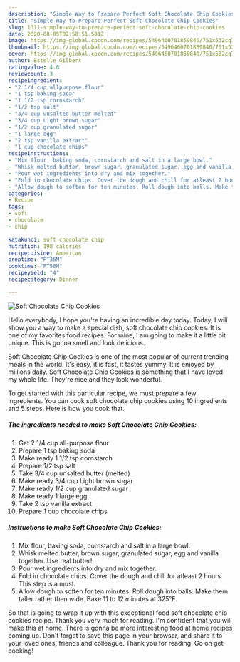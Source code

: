 ```yaml
---
description: "Simple Way to Prepare Perfect Soft Chocolate Chip Cookies"
title: "Simple Way to Prepare Perfect Soft Chocolate Chip Cookies"
slug: 1311-simple-way-to-prepare-perfect-soft-chocolate-chip-cookies
date: 2020-08-05T02:58:51.501Z
image: https://img-global.cpcdn.com/recipes/5496460701859840/751x532cq70/soft-chocolate-chip-cookies-recipe-main-photo.jpg
thumbnail: https://img-global.cpcdn.com/recipes/5496460701859840/751x532cq70/soft-chocolate-chip-cookies-recipe-main-photo.jpg
cover: https://img-global.cpcdn.com/recipes/5496460701859840/751x532cq70/soft-chocolate-chip-cookies-recipe-main-photo.jpg
author: Estelle Gilbert
ratingvalue: 4.6
reviewcount: 3
recipeingredient:
- "2 1/4 cup allpurpose flour"
- "1 tsp baking soda"
- "1 1/2 tsp cornstarch"
- "1/2 tsp salt"
- "3/4 cup unsalted butter melted"
- "3/4 cup Light brown sugar"
- "1/2 cup granulated sugar"
- "1 large egg"
- "2 tsp vanilla extract"
- "1 cup chocolate chips"
recipeinstructions:
- "Mix flour, baking soda, cornstarch and salt in a large bowl."
- "Whisk melted butter, brown sugar, granulated sugar, egg and vanilla together. Use real butter!"
- "Pour wet ingredients into dry and mix together."
- "Fold in chocolate chips. Cover the dough and chill for atleast 2 hours. This step is a must."
- "Allow dough to soften for ten minutes. Roll dough into balls. Make them taller rather then wide. Bake 11 to 12 minutes at 325°F."
categories:
- Recipe
tags:
- soft
- chocolate
- chip

katakunci: soft chocolate chip 
nutrition: 198 calories
recipecuisine: American
preptime: "PT36M"
cooktime: "PT58M"
recipeyield: "4"
recipecategory: Dinner

---
```



![Soft Chocolate Chip Cookies](https://img-global.cpcdn.com/recipes/5496460701859840/751x532cq70/soft-chocolate-chip-cookies-recipe-main-photo.jpg)

Hello everybody, I hope you're having an incredible day today. Today, I will show you a way to make a special dish, soft chocolate chip cookies. It is one of my favorites food recipes. For mine, I am going to make it a little bit unique. This is gonna smell and look delicious.

Soft Chocolate Chip Cookies is one of the most popular of current trending meals in the world. It's easy, it is fast, it tastes yummy. It is enjoyed by millions daily. Soft Chocolate Chip Cookies is something that I have loved my whole life. They're nice and they look wonderful.




To get started with this particular recipe, we must prepare a few ingredients. You can cook soft chocolate chip cookies using 10 ingredients and 5 steps. Here is how you cook that.

<!--inarticleads1-->

##### The ingredients needed to make Soft Chocolate Chip Cookies:

1. Get 2 1/4 cup all-purpose flour
1. Prepare 1 tsp baking soda
1. Make ready 1 1/2 tsp cornstarch
1. Prepare 1/2 tsp salt
1. Take 3/4 cup unsalted butter (melted)
1. Make ready 3/4 cup Light brown sugar
1. Make ready 1/2 cup granulated sugar
1. Make ready 1 large egg
1. Take 2 tsp vanilla extract
1. Prepare 1 cup chocolate chips




<!--inarticleads2-->

##### Instructions to make Soft Chocolate Chip Cookies:

1. Mix flour, baking soda, cornstarch and salt in a large bowl.
1. Whisk melted butter, brown sugar, granulated sugar, egg and vanilla together. Use real butter!
1. Pour wet ingredients into dry and mix together.
1. Fold in chocolate chips. Cover the dough and chill for atleast 2 hours. This step is a must.
1. Allow dough to soften for ten minutes. Roll dough into balls. Make them taller rather then wide. Bake 11 to 12 minutes at 325°F.




So that is going to wrap it up with this exceptional food soft chocolate chip cookies recipe. Thank you very much for reading. I'm confident that you will make this at home. There is gonna be more interesting food at home recipes coming up. Don't forget to save this page in your browser, and share it to your loved ones, friends and colleague. Thank you for reading. Go on get cooking!
